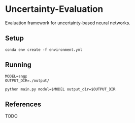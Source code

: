 # Uncertainty-Evaluation

Evaluation framework for uncertainty-based neural networks.


## Setup
```
conda env create -f environment.yml
```

## Running
```
MODEL=sngp
OUTPUT_DIR=./output/

python main.py model=$MODEL output_dir=$OUTPUT_DIR
```

## References

TODO

